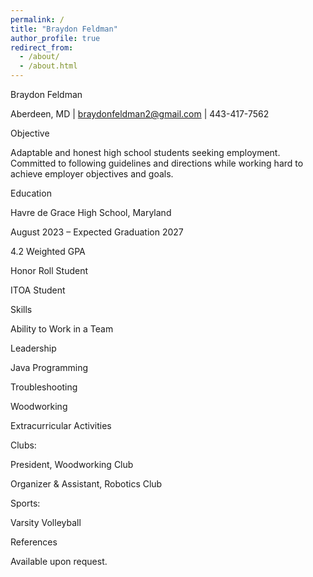 ```yaml
---
permalink: /
title: "Braydon Feldman"
author_profile: true
redirect_from: 
  - /about/
  - /about.html
---
```


Braydon Feldman 

 Aberdeen, MD | braydonfeldman2@gmail.com | 443-417-7562 

Objective 

Adaptable and honest high school students seeking employment. Committed to following guidelines and directions while working hard to achieve employer objectives and goals. 

Education 

Havre de Grace High School, Maryland 

 August 2023 – Expected Graduation 2027 

4.2 Weighted GPA 

Honor Roll Student 

ITOA Student 

Skills 

Ability to Work in a Team 

Leadership 

 Java Programming 

Troubleshooting 

Woodworking 

Extracurricular Activities 

Clubs: 

President, Woodworking Club 

Organizer & Assistant, Robotics Club 

Sports: 

Varsity Volleyball 

 

References 

Available upon request. 

 
